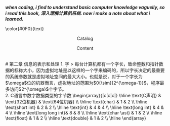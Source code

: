 ___when coding, i find to understand basic computer knowledge vaguelly, so i read this book, 深入理解计算机系统. now i make a note about what i learned.___

\color{#0F0}{text}

<p align="center"> Catalog </p>




<p align="center"> Content </p> </br>
# 第二章 信息的表示和处理
1. 字
> 每台计算机都有一个字长，致命整数和指针数据的标称大小，因为虚拟地址是以这样的一个字来编码的，所以字长决定的最重要的系统参数就是虚拟地址空间的最大大小。也就是说，对于一个字长为$\omega$位的机器而言，虚拟地址的范围为$0{\sim}{2^{\omega-1}}$，程序最多访问$2^{\omega}$个字节。 </br>
2. C语言中数字数据类型的字节数
\begin{array}{|c|c|c|}
\hline
\text{C声明}        & \text{32位机器} & \text{64位机器} \\
\hline
\text{char}         & 1               & 2               \\
\hline
\text{short int}    & 2               & 2               \\
\hline
\text{int}          & 4               & 4               \\ 
\hline
\text{long int}     & 4               & 4               \\
\hline
\text{long long int}& 8               & 8               \\
\hline
\text{char \ast}    & 1               & 2               \\
\hline
\text{float}        & 1               & 2               \\
\hline
\text{double}       & 1               & 2               \\
\hline
\end{array}
